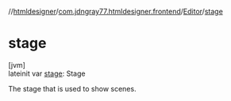 //[htmldesigner](../../../index.md)/[com.jdngray77.htmldesigner.frontend](../index.md)/[Editor](index.md)/[stage](stage.md)

# stage

[jvm]\
lateinit var [stage](stage.md): Stage

The stage that is used to show scenes.
